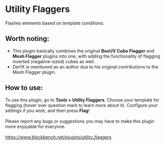# Utility Flaggers
Flashes elements based on template conditions.
## Worth noting:
- This plugin basically combines the original <b>BoxUV Cube Flagger</b> and <b>Mesh Flagger</b> plugins into one, with adding the functionality of flagging inverted (negative-sized) cubes as well.
- DerfX is mentioned as an author due to his original contributions to the Mesh Flagger plugin.
## How to use:
To use this plugin, go to <b>Tools > Utility Flaggers</b>. Choose your template for flagging (hover over question mark to learn more about it). Configure your settings if you wish, and then press <b>Flag</b>!
<br>
<br>
Please report any bugs or suggestions you may have to make this plugin more enjoyable for everyone.
<br>
<br>
https://www.blockbench.net/plugins/utility_flaggers
